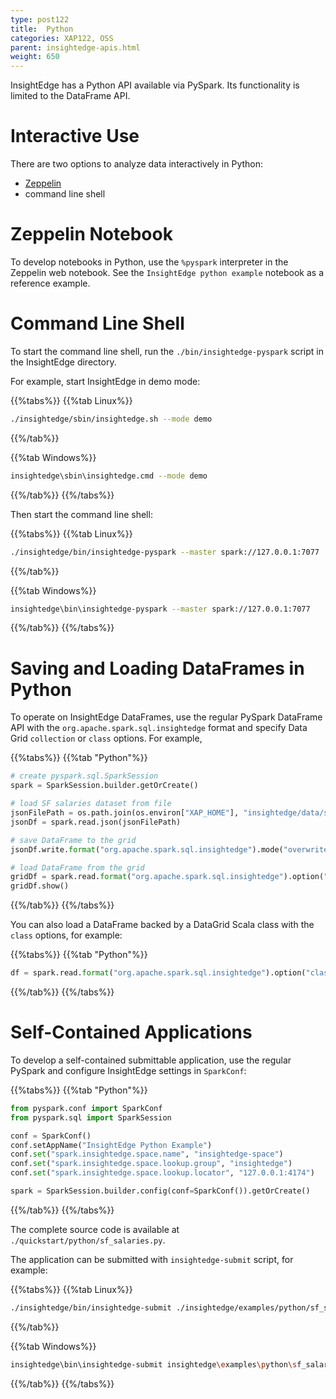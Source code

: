 ```yaml
---
type: post122
title:  Python
categories: XAP122, OSS
parent: insightedge-apis.html
weight: 650
---
```


InsightEdge has a Python API available via PySpark. Its functionality is limited to the DataFrame API.


# Interactive Use

There are two options to analyze data interactively in Python: 

- [Zeppelin](../started/insightedge-zeppelin.html)<br>
- command line shell

# Zeppelin Notebook

To develop notebooks in Python, use the `%pyspark` interpreter in the Zeppelin web notebook. See the `InsightEdge python example` notebook as a reference example.

# Command Line Shell

To start the command line shell, run the `./bin/insightedge-pyspark` script in the InsightEdge directory.

For example, start InsightEdge in demo mode:

{{%tabs%}}
{{%tab Linux%}}
```bash
./insightedge/sbin/insightedge.sh --mode demo
```
{{%/tab%}}

{{%tab Windows%}}
```bash
insightedge\sbin\insightedge.cmd --mode demo
```
{{%/tab%}}
{{%/tabs%}}

Then start the command line shell:

{{%tabs%}}
{{%tab Linux%}}
```bash
./insightedge/bin/insightedge-pyspark --master spark://127.0.0.1:7077
```
{{%/tab%}}

{{%tab Windows%}}
```bash
insightedge\bin\insightedge-pyspark --master spark://127.0.0.1:7077
```
{{%/tab%}}
{{%/tabs%}}

# Saving and Loading DataFrames in Python

To operate on InsightEdge DataFrames, use the regular PySpark DataFrame API with the `org.apache.spark.sql.insightedge` format and specify Data Grid `collection` or `class` options. For example,

{{%tabs%}}
{{%tab "Python"%}}
```python
# create pyspark.sql.SparkSession
spark = SparkSession.builder.getOrCreate()

# load SF salaries dataset from file
jsonFilePath = os.path.join(os.environ["XAP_HOME"], "insightedge/data/sf_salaries_sample.json")
jsonDf = spark.read.json(jsonFilePath)

# save DataFrame to the grid
jsonDf.write.format("org.apache.spark.sql.insightedge").mode("overwrite").save("salaries")

# load DataFrame from the grid
gridDf = spark.read.format("org.apache.spark.sql.insightedge").option("collection", "salaries").load()
gridDf.show()
```
{{%/tab%}}
{{%/tabs%}}

You can also load a DataFrame backed by a DataGrid Scala class with the `class` options, for example:

{{%tabs%}}
{{%tab "Python"%}}
```python
df = spark.read.format("org.apache.spark.sql.insightedge").option("class", "com.yourcompany.Data").load()
```
{{%/tab%}}
{{%/tabs%}}

# Self-Contained Applications

To develop a self-contained submittable application, use the regular PySpark and configure InsightEdge settings in `SparkConf`:

{{%tabs%}}
{{%tab "Python"%}}
```python
from pyspark.conf import SparkConf
from pyspark.sql import SparkSession

conf = SparkConf()
conf.setAppName("InsightEdge Python Example")
conf.set("spark.insightedge.space.name", "insightedge-space")
conf.set("spark.insightedge.space.lookup.group", "insightedge")
conf.set("spark.insightedge.space.lookup.locator", "127.0.0.1:4174")

spark = SparkSession.builder.config(conf=SparkConf()).getOrCreate()

```
{{%/tab%}}
{{%/tabs%}}

The complete source code is available at `./quickstart/python/sf_salaries.py`.

The application can be submitted with `insightedge-submit` script, for example:

{{%tabs%}}
{{%tab Linux%}}
```bash
./insightedge/bin/insightedge-submit ./insightedge/examples/python/sf_salaries.py
```
{{%/tab%}}

{{%tab Windows%}}
```bash
insightedge\bin\insightedge-submit insightedge\examples\python\sf_salaries.py
```
{{%/tab%}}
{{%/tabs%}}
